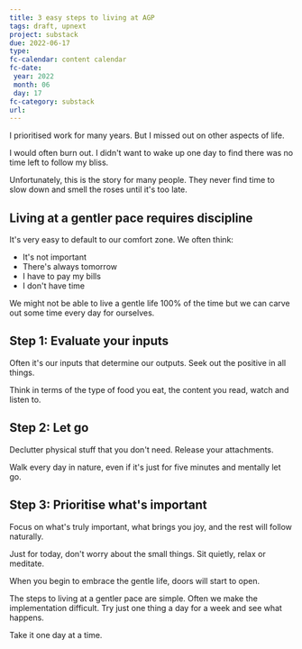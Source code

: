 ```yaml
---
title: 3 easy steps to living at AGP
tags: draft, upnext
project: substack
due: 2022-06-17
type: 
fc-calendar: content calendar
fc-date:
 year: 2022
 month: 06
 day: 17
fc-category: substack
url:
---
```


I prioritised work for many years. But I missed out on other aspects of life. 

I would often burn out. I didn't want to wake up one day to find there was no time left to follow my bliss.

Unfortunately, this is the story for many people. They never find time to slow down and smell the roses until it's too late.

## Living at a gentler pace requires discipline

It's very easy to default to our comfort zone. We often think:

-   It's not important
-   There's always tomorrow
-   I have to pay my bills
-   I don't have time

We might not be able to live a gentle life 100% of the time but we can carve out some time every day for ourselves.

## Step 1: Evaluate your inputs

Often it's our inputs that determine our outputs. Seek out the positive in all things.

Think in terms of the type of food you eat, the content you read, watch and listen to.

## Step 2: Let go

Declutter physical stuff that you don't need. Release your attachments.

Walk every day in nature, even if it's just for five minutes and mentally let go.

## Step 3: Prioritise what's important

Focus on what's truly important, what brings you joy, and the rest will follow naturally.

Just for today, don't worry about the small things. Sit quietly, relax or meditate.

When you begin to embrace the gentle life, doors will start to open.

The steps to living at a gentler pace are simple. Often we make the implementation difficult. Try just one thing a day for a week and see what happens.

Take it one day at a time.